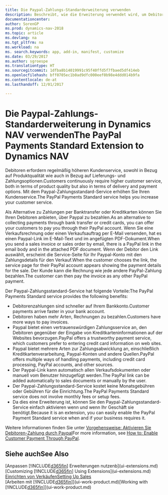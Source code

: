```yaml
---
title: Die Paypal-Zahlungs-Standarderweiterung verwenden
description: Beschreibt, wie die Erweiterung verwendet wird, um Debitoren zu aktivieren, um Zahlungen mit Paypal zu leisten.
documentationcenter: 
author: SorenGP
ms.prod: dynamics-nav-2018
ms.topic: article
ms.devlang: na
ms.tgt_pltfrm: na
ms.workload: na
ms. search.keywords: app, add-in, manifest, customize
ms.date: 03/29/2017
ms.author: sgroespe
ms.translationtype: HT
ms.sourcegitcommit: 1dfba8b14019991c95f40ffd5f7fbaed5df414eb
ms.openlocfilehash: bff0705ec1b0ad9dfc000eef0b98e4ddd014b9fa
ms.contentlocale: de-at
ms.lasthandoff: 12/01/2017

---
```

# <a name="the-paypal-payments-standard-extension-to-dynamics-nav"></a><span data-ttu-id="867fd-103">Die Paypal-Zahlungs-Standarderweiterung in Dynamics NAV verwenden</span><span class="sxs-lookup"><span data-stu-id="867fd-103">The PayPal Payments Standard Extension to Dynamics NAV</span></span>
<span data-ttu-id="867fd-104">Debitoren erfordern regelmäßig höheren Kundenservice, sowohl in Bezug auf Produktqualität wie auch in Bezug auf Lieferungs- und Zahlungsoptionen.</span><span class="sxs-lookup"><span data-stu-id="867fd-104">Customers continuously require higher customer service, both in terms of product quality but also in terms of delivery and payment options.</span></span> <span data-ttu-id="867fd-105">Mit dem Paypal-Zahlungsstandard-Service erhöhen Sie Ihren Kundenservice.</span><span class="sxs-lookup"><span data-stu-id="867fd-105">The PayPal Payments Standard service helps you increase your customer service.</span></span>

<span data-ttu-id="867fd-106">Als Alternative zu Zahlungen per Banktransfer oder Kreditkarten können Sie Ihren Debitoren anbieten, über Paypal zu bezahlen.</span><span class="sxs-lookup"><span data-stu-id="867fd-106">As an alternative to collecting payments through bank transfer or credit cards, you can offer your customers to pay you through their PayPal account.</span></span> <span data-ttu-id="867fd-107">Wenn Sie eine Verkaufsrechnung oder einen Verkaufsauftrag per E-Mail versenden, hat es einen Paypal-Link im E-Mail-Text und im angefügten PDF-Dokument.</span><span class="sxs-lookup"><span data-stu-id="867fd-107">When you send a sales invoice or sales order by email, there is a PayPal link in the email body and in the attached PDF document.</span></span> <span data-ttu-id="867fd-108">Wenn der Debitor den Link auswählt, erscheint die Service-Seite für Ihr Paypal-Konto mit den Zahlungsdetails für den Verkauf.</span><span class="sxs-lookup"><span data-stu-id="867fd-108">When the customer chooses the link, the service page for their PayPal account appears showing the payment details for the sale.</span></span> <span data-ttu-id="867fd-109">Der Kunde kann die Rechnung wie jede andere PayPal-Zahlung bezahlen.</span><span class="sxs-lookup"><span data-stu-id="867fd-109">The customer can then pay the invoice as any other PayPal payment.</span></span>

<span data-ttu-id="867fd-110">Der Paypal-Zahlungsstandard-Service hat folgende Vorteile:</span><span class="sxs-lookup"><span data-stu-id="867fd-110">The PayPal Payments Standard service provides the following benefits:</span></span>

* <span data-ttu-id="867fd-111">Debitorenzahlungen sind schneller auf Ihrem Bankkonto.</span><span class="sxs-lookup"><span data-stu-id="867fd-111">Customer payments arrive faster in your bank account.</span></span>
* <span data-ttu-id="867fd-112">Debitoren haben mehr Arten, Rechnungen zu bezahlen.</span><span class="sxs-lookup"><span data-stu-id="867fd-112">Customers have more ways to pay invoices.</span></span>
* <span data-ttu-id="867fd-113">Paypal bietet einen vertrauenswürdigen Zahlungsservice an, den Debitoren gegenüber der Eingabe von Kreditkarteninformationen auf der Websites bevorzugen.</span><span class="sxs-lookup"><span data-stu-id="867fd-113">PayPal offers a trustworthy payment service, which customers prefer to entering credit card information on web sites.</span></span>
* <span data-ttu-id="867fd-114">Paypal bietet mehrere Arten zur Zahlungsabwicklung an, einschließlich Kreditkartenverarbeitung, Paypal-Konten und andere Quellen.</span><span class="sxs-lookup"><span data-stu-id="867fd-114">PayPal offers multiple ways of handling payments, including credit card processing, PayPal accounts, and other sources.</span></span>
* <span data-ttu-id="867fd-115">Der Paypal-Link kann automatisch allen Verkaufsdokumenten oder manuell vom Benutzer hinzugefügt werden.</span><span class="sxs-lookup"><span data-stu-id="867fd-115">The PayPal link can be added automatically to sales documents or manually by the user.</span></span>
* <span data-ttu-id="867fd-116">Der Paypal-Zahlungsstandard-Service kostet keine Monatsgebühren oder Gebühren für die Einrichtung.</span><span class="sxs-lookup"><span data-stu-id="867fd-116">The PayPal Payments Standard service does not involve monthly fees or setup fees.</span></span>
* <span data-ttu-id="867fd-117">Da dies eine Erweiterung ist, können Sie den Paypal-Zahlungsstandard-Service einfach aktivieren wenn und wenn Ihr Geschäft sie benötigt.</span><span class="sxs-lookup"><span data-stu-id="867fd-117">Because it is an extension, you can easily enable the PayPal Payment Standard service when and if your business requires it.</span></span>  

<span data-ttu-id="867fd-118">Weitere Informationen finden Sie unter [Vorgehensweise: Aktivieren Sie Debitoren-Zahlung durch Paypal](sales-how-enable-payment-service-extensions.md)</span><span class="sxs-lookup"><span data-stu-id="867fd-118">For more information, see [How to: Enable Customer Payment Through PayPal](sales-how-enable-payment-service-extensions.md).</span></span>

## <a name="see-also"></a><span data-ttu-id="867fd-119">Siehe auch</span><span class="sxs-lookup"><span data-stu-id="867fd-119">See Also</span></span>
<span data-ttu-id="867fd-120">[Anpassen [!INCLUDE[d365fin](includes/d365fin_md.md)] Erweiterungen nutzenb](ui-extensions.md)</span><span class="sxs-lookup"><span data-stu-id="867fd-120">[Customizing [!INCLUDE[d365fin](includes/d365fin_md.md)] Using Extensions](ui-extensions.md)</span></span>  
[<span data-ttu-id="867fd-121">Einrichten von Verkäufen</span><span class="sxs-lookup"><span data-stu-id="867fd-121">Setting Up Sales</span></span>](sales-setup-sales.md)  
<span data-ttu-id="867fd-122">[Arbeiten mit [!INCLUDE[d365fin](includes/d365fin_md.md)]](ui-work-product.md)</span><span class="sxs-lookup"><span data-stu-id="867fd-122">[Working with [!INCLUDE[d365fin](includes/d365fin_md.md)]](ui-work-product.md)</span></span>

